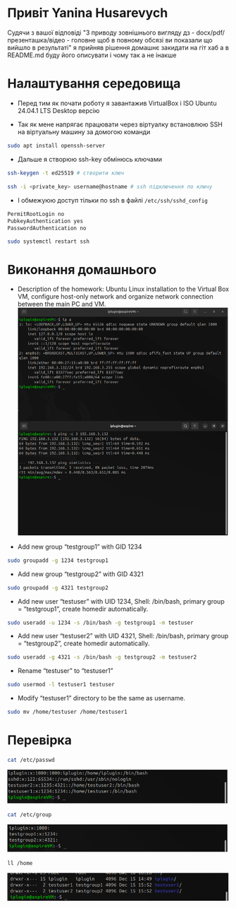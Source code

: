# Привіт Yanina Husarevych
Судячи з вашої відповіді "З приводу зовнішнього вигляду дз - docx/pdf/презенташка/відео - головне щоб в повному обсязі ви показали що вийшло в результаті" я прийняв рішення домашнє закидати на гіт хаб а в README.md буду його описувати і чому так а не інакше

# Налаштування середовища
- Перед тим як почати роботу я завантажив VirtualBox і ISO Ubuntu 24.04.1 LTS Desktop версію

- Так як мене напрягає працювати через віртуалку встановлюю SSH на віртуальну машину за домогою команди
``` Bash VM
sudo apt install openssh-server
```

- Дальше я створюю ssh-key обмінюсь ключами
``` Bash VM
ssh-keygen -t ed25519 # створити ключ
```
``` Bash local
ssh -i <private_key> username@hostname # ssh підключення по ключу 
```

- І обмежуюю доступ тільки по ssh в файлі `/etc/ssh/sshd_config`
``` /etc/ssh/sshd_config
PermitRootLogin no
PubkeyAuthentication yes
PasswordAuthentication no
```
``` Bash VM
sudo systemctl restart ssh
```

# Виконання домашнього
- Description of the homework: Ubuntu Linux installation to the Virtual Box VM, configure host-only network and organize network connection between the main PC and VM.
![alt text](screen/image.png)

- Add new group “testgroup1” with GID 1234
``` Bash VM
sudo groupadd -g 1234 testgroup1
```

- Add new group “testgroup2” with GID 4321
``` Bash VM
sudo groupadd -g 4321 testgroup2
```

- Add new user “testuser” with UID 1234, Shell: /bin/bash, primary group = “testgroup1”, create homedir automatically.
``` Bash VM
sudo useradd -u 1234 -s /bin/bash -g testgroup1 -m testuser
```

- Add new user “testuser2” with UID 4321, Shell: /bin/bash, primary group = “testgroup2”, create homedir automatically.
``` Bash VM
sudo useradd -g 4321 -s /bin/bash -g testgroup2 -m testuser2
```

- Rename “testuser” to “testuser1”
``` Bash VM
sudo usermod -l testuser1 testuser
```

- Modify “testuser1” directory to be the same as username.
``` Bash VM
sudo mv /home/testuser /home/testuser1
```

# Перевірка
``` Bash VM
cat /etc/passwd
```
![alt text](screen/image-1.png)
``` Bash VM
cat /etc/group
```
![alt text](screen/image-2.png)
``` Bash VM
ll /home
```
![alt text](screen/image-3.png)
